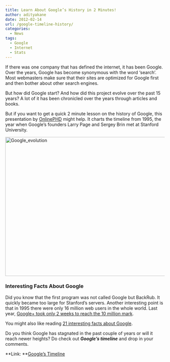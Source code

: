 ```yaml
---
title: Learn About Google’s History in 2 Minutes!
author: adityakane
date: 2012-02-14
url: /google-timeline-history/
categories:
  - News
tags:
  - Google
  - Internet
  - Stats
---
```

If there was one company that has defined the internet, it has been Google. Over the years, Google has become synonymous with the word &#8216;search&#8217;. Most webmasters make sure that their sites are optimized for Google first and then bother about other search engines.

But how did Google start? And how did this project evolve over the past 15 years? A lot of it has been chronicled over the years through articles and books.

But if you want to get a quick 2 minute lesson on the history of Google, this presentation by <a href="http://www.onlinephd.org/evolution-of-google/" onclick="_gaq.push(['_trackEvent', 'outbound-article', 'http://www.onlinephd.org/evolution-of-google/', 'OnlinePHD']);" >OnlinePHD</a> might help. It charts the timeline from 1995, the year when Google’s founders Larry Page and Sergey Brin met at Stanford University.

[<img class="wp-image-54922" style="background-image: none; padding-left: 0px; padding-right: 0px; display: inline; padding-top: 0px; border: 0px;" title="Google_evolution" src="http://cdn.devilsworkshop.org/files/2012/02/Google_evolution_thumb.png" alt="Google_evolution" width="552" height="438" border="0" />][1]

### Interesting Facts About Google

Did you know that the first program was not called Google but BackRub. It quickly became too large for Stanford’s servers. Another interesting point is that in 1995 there were only 16 million web users in the whole world. Last year, [Google+ took only 2 weeks to reach the 10 million mark][2].

You might also like reading [21 interesting facts about Google][3].

Do you think Google has stagnated in the past couple of years or will it reach newer heights? Do check out ***Google’s timeline*** and drop in your comments.

**Link: **<a href="http://www.onlinephd.org/evolution-of-google/" onclick="_gaq.push(['_trackEvent', 'outbound-article', 'http://www.onlinephd.org/evolution-of-google/', 'Google’s Timeline']);" >Google’s Timeline</a>

 [1]: http://cdn.devilsworkshop.org/files/2012/02/Google_evolution.png
 [2]: http://devilsworkshop.org/google-races-10-million-users-2-weeks-facebook-twitter-2-years/
 [3]: http://devilsworkshop.org/21-interesting-facts-about-google/
